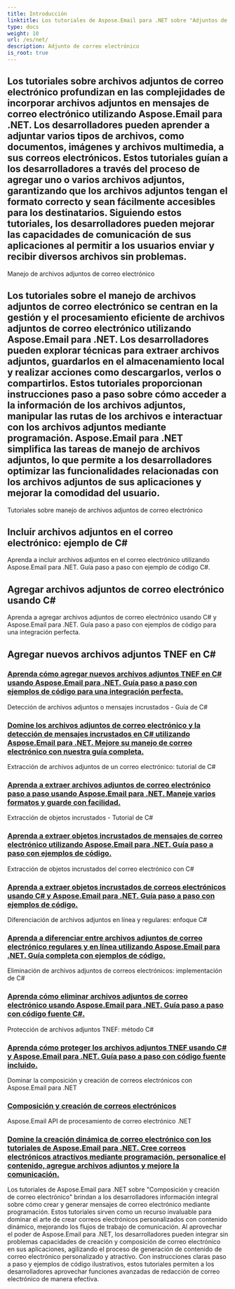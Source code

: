 ```yaml
---
title: Introducción
linktitle: Los tutoriales de Aspose.Email para .NET sobre "Adjuntos de correo electrónico y manejo de archivos adjuntos" ofrecen a los desarrolladores una guía completa para administrar y manipular eficazmente los archivos adjuntos de correo electrónico dentro de sus aplicaciones. Estos tutoriales brindan información valiosa sobre cómo aprovechar el poder de Aspose.Email para .NET para manejar archivos adjuntos sin problemas, mejorando el intercambio de datos y la colaboración. Con instrucciones paso a paso y fragmentos de código ilustrativos, los desarrolladores pueden integrar con confianza funcionalidades relacionadas con archivos adjuntos en sus aplicaciones, optimizando los flujos de trabajo de comunicación por correo electrónico y las experiencias de los usuarios.
type: docs
weight: 10
url: /es/net/
description: Adjunto de correo electrónico
is_root: true
---
```


## Los tutoriales sobre archivos adjuntos de correo electrónico profundizan en las complejidades de incorporar archivos adjuntos en mensajes de correo electrónico utilizando Aspose.Email para .NET. Los desarrolladores pueden aprender a adjuntar varios tipos de archivos, como documentos, imágenes y archivos multimedia, a sus correos electrónicos. Estos tutoriales guían a los desarrolladores a través del proceso de agregar uno o varios archivos adjuntos, garantizando que los archivos adjuntos tengan el formato correcto y sean fácilmente accesibles para los destinatarios. Siguiendo estos tutoriales, los desarrolladores pueden mejorar las capacidades de comunicación de sus aplicaciones al permitir a los usuarios enviar y recibir diversos archivos sin problemas.

Manejo de archivos adjuntos de correo electrónico

## Los tutoriales sobre el manejo de archivos adjuntos de correo electrónico se centran en la gestión y el procesamiento eficiente de archivos adjuntos de correo electrónico utilizando Aspose.Email para .NET. Los desarrolladores pueden explorar técnicas para extraer archivos adjuntos, guardarlos en el almacenamiento local y realizar acciones como descargarlos, verlos o compartirlos. Estos tutoriales proporcionan instrucciones paso a paso sobre cómo acceder a la información de los archivos adjuntos, manipular las rutas de los archivos e interactuar con los archivos adjuntos mediante programación. Aspose.Email para .NET simplifica las tareas de manejo de archivos adjuntos, lo que permite a los desarrolladores optimizar las funcionalidades relacionadas con los archivos adjuntos de sus aplicaciones y mejorar la comodidad del usuario.

Tutoriales sobre manejo de archivos adjuntos de correo electrónico

## Incluir archivos adjuntos en el correo electrónico: ejemplo de C#

Aprenda a incluir archivos adjuntos en el correo electrónico utilizando Aspose.Email para .NET. Guía paso a paso con ejemplo de código C#.

## Agregar archivos adjuntos de correo electrónico usando C#

Aprenda a agregar archivos adjuntos de correo electrónico usando C# y Aspose.Email para .NET. Guía paso a paso con ejemplos de código para una integración perfecta.

## Agregar nuevos archivos adjuntos TNEF en C#
### [Aprenda cómo agregar nuevos archivos adjuntos TNEF en C# usando Aspose.Email para .NET. Guía paso a paso con ejemplos de código para una integración perfecta.](./email-composition-and-creation/)
Detección de archivos adjuntos o mensajes incrustados - Guía de C#
### [Domine los archivos adjuntos de correo electrónico y la detección de mensajes incrustados en C# utilizando Aspose.Email para .NET. Mejore su manejo de correo electrónico con nuestra guía completa.](./email-conversion-and-export/)
Extracción de archivos adjuntos de un correo electrónico: tutorial de C#
### [Aprenda a extraer archivos adjuntos de correo electrónico paso a paso usando Aspose.Email para .NET. Maneje varios formatos y guarde con facilidad.](./email-attachment-handling/)
Extracción de objetos incrustados - Tutorial de C#
### [Aprenda a extraer objetos incrustados de mensajes de correo electrónico utilizando Aspose.Email para .NET. Guía paso a paso con ejemplos de código.](./email-processing-and-analysis/)
Extracción de objetos incrustados del correo electrónico con C#
### [Aprenda a extraer objetos incrustados de correos electrónicos usando C# y Aspose.Email para .NET. Guía paso a paso con ejemplos de código.](./email-header-manipulation/)
Diferenciación de archivos adjuntos en línea y regulares: enfoque C#
### [Aprenda a diferenciar entre archivos adjuntos de correo electrónico regulares y en línea utilizando Aspose.Email para .NET. Guía completa con ejemplos de código.](./email-event-and-calendar-handling/)
Eliminación de archivos adjuntos de correos electrónicos: implementación de C#
### [Aprenda cómo eliminar archivos adjuntos de correo electrónico usando Aspose.Email para .NET. Guía paso a paso con código fuente C#.](./email-notification-and-tracking/)
Protección de archivos adjuntos TNEF: método C#
### [Aprenda cómo proteger los archivos adjuntos TNEF usando C# y Aspose.Email para .NET. Guía paso a paso con código fuente incluido.](./email-validation-and-verification/)
 Dominar la composición y creación de correos electrónicos con Aspose.Email para .NET
### [ Composición y creación de correos electrónicos](./email-file-storage-and-retrieval/)
 Aspose.Email API de procesamiento de correo electrónico .NET
### [ Domine la creación dinámica de correo electrónico con los tutoriales de Aspose.Email para .NET. Cree correos electrónicos atractivos mediante programación, personalice el contenido, agregue archivos adjuntos y mejore la comunicación.](./email-security-and-signatures/)
Los tutoriales de Aspose.Email para .NET sobre "Composición y creación de correo electrónico" brindan a los desarrolladores información integral sobre cómo crear y generar mensajes de correo electrónico mediante programación. Estos tutoriales sirven como un recurso invaluable para dominar el arte de crear correos electrónicos personalizados con contenido dinámico, mejorando los flujos de trabajo de comunicación. Al aprovechar el poder de Aspose.Email para .NET, los desarrolladores pueden integrar sin problemas capacidades de creación y composición de correo electrónico en sus aplicaciones, agilizando el proceso de generación de contenido de correo electrónico personalizado y atractivo. Con instrucciones claras paso a paso y ejemplos de código ilustrativos, estos tutoriales permiten a los desarrolladores aprovechar funciones avanzadas de redacción de correo electrónico de manera efectiva.
